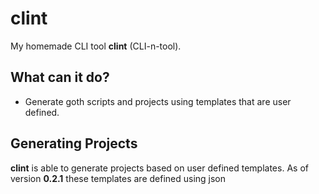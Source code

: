 # clint
My homemade CLI tool **clint** (CLI-n-tool).

## What can it do?
*   Generate goth scripts and projects using templates that are user defined.

## Generating Projects
**clint** is able to generate projects based on user defined templates. As of version **0.2.1** these templates are defined using json